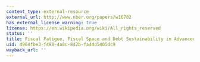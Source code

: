 ```yaml
---
content_type: external-resource
external_url: http://www.nber.org/papers/w16782
has_external_license_warning: true
license: https://en.wikipedia.org/wiki/All_rights_reserved
status: ''
title: Fiscal Fatigue, Fiscal Space and Debt Sustainability in Advanced Economies
uid: d964fbe3-f498-4a8c-842b-fa4dd5405dc9
wayback_url: ''
---
```

